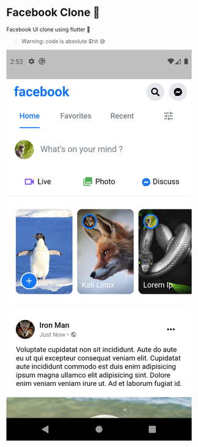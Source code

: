 # Facebook Clone 📱

Facebook UI clone using flutter 🚀

> Warning: code is absolute $hit 😅

<img src="./screenshot/app.png" />